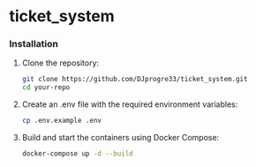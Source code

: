 # ticket_system
### Installation

1. Clone the repository:
   ```sh
   git clone https://github.com/DJprogre33/ticket_system.git
   cd your-repo
   ```
2. Create an .env file with the required environment variables:
   ```sh
   cp .env.example .env
   ```
3. Build and start the containers using Docker Compose:
   ```sh
   docker-compose up -d --build
   ```

